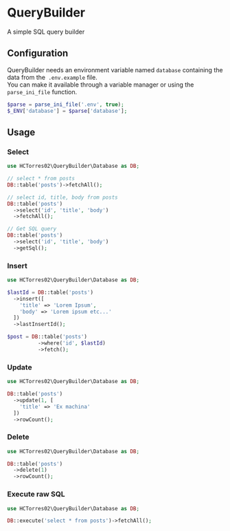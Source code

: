# QueryBuilder
A simple SQL query builder

## Configuration
QueryBuilder needs an environment variable named `database` containing the data from the` .env.example` file.\
You can make it available through a variable manager or using the `parse_ini_file` function.

```php
$parse = parse_ini_file('.env', true);
$_ENV['database'] = $parse['database'];
```

## Usage

### Select
```php
use HCTorres02\QueryBuilder\Database as DB;

// select * from posts
DB::table('posts')->fetchAll();

// select id, title, body from posts
DB::table('posts')
  ->select('id', 'title', 'body')
  ->fetchAll();

// Get SQL query
DB::table('posts')
  ->select('id', 'title', 'body')
  ->getSql();
```

### Insert
```php
use HCTorres02\QueryBuilder\Database as DB;

$lastId = DB::table('posts')
  ->insert([
    'title' => 'Lorem Ipsum',
    'body' => 'Lorem ipsum etc...'
  ])
  ->lastInsertId();

$post = DB::table('posts')
          ->where('id', $lastId)
          ->fetch();
```

### Update
```php
use HCTorres02\QueryBuilder\Database as DB;

DB::table('posts')
  ->update(1, [
    'title' => 'Ex machina'
  ])
  ->rowCount();
```

### Delete
```php
use HCTorres02\QueryBuilder\Database as DB;

DB::table('posts')
  ->delete(1)
  ->rowCount();
```

### Execute raw SQL
```php
use HCTorres02\QueryBuilder\Database as DB;

DB::execute('select * from posts')->fetchAll();
```
